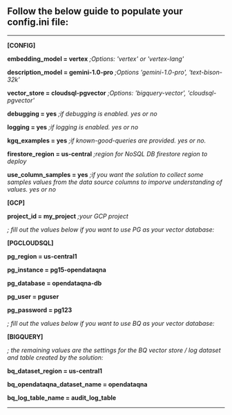 ## Follow the below guide to populate your config.ini file: 

______________

**[CONFIG]**

**embedding_model = vertex**     *;Options: 'vertex' or 'vertex-lang'*

**description_model = gemini-1.0-pro**   *;Options 'gemini-1.0-pro', 'text-bison-32k'*

**vector_store = cloudsql-pgvector**    *;Options: 'bigquery-vector', 'cloudsql-pgvector'*

**debugging = yes**    *;if debugging is enabled. yes or no*

**logging = yes**    *;if logging is enabled. yes or no* 

**kgq_examples = yes**    *;if known-good-queries are provided. yes or no.* 

**firestore_region = us-central** *;region for NoSQL DB firestore region to deploy*

**use_column_samples = yes** *;if you want the solution to collect some samples values from the data source columns to imporve understanding of values. yes or no*

**[GCP]**

**project_id = my_project**    *;your GCP project* 


*; fill out the values below if you want to use PG as your vector database:*

**[PGCLOUDSQL]**

**pg_region = us-central1**   

**pg_instance = pg15-opendataqna**

**pg_database = opendataqna-db**

**pg_user = pguser**

**pg_password = pg123**


*; fill out the values below if you want to use BQ as your vector database:* 

**[BIGQUERY]**


*; the remaining values are the settings for the BQ vector store / log dataset and table created by the solution:* 

**bq_dataset_region = us-central1**

**bq_opendataqna_dataset_name = opendataqna**

**bq_log_table_name = audit_log_table**




________________
